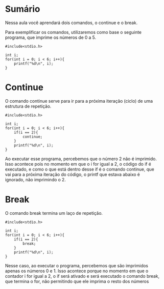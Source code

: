 # Sumário

Nessa aula você aprendará dois comandos, o continue e o break.

Para exemplificar os comandos, utilizaremos como base o seguinte
programa, que imprime os números de 0 a 5.

```
#include<stdio.h>

int i;
for(int i = 0; i < 6; i++){
	printf("%d\n", i);
}
```

# Continue

O comando continue serve para ir para a próxima iteração (ciclo) de uma estrutura de repetição.

```
#include<stdio.h>

int i;
for(int i = 0; i < 6; i++){
	if(i == 2){
		continue;
	}
	printf("%d\n", i);
}
```

Ao executar esse programa, percebemos que o número 2 não é imprimido. Isso acontece pois no momento em que o i for igual a 2, o código do if é executado, e como o que está dentro desse if é o comando continue, que vai para a próxima iteração do código, o printf que estava abaixo é ignorado, não imprimindo o 2.

# Break

O comando break termina um laço de repetição.

```
#include<stdio.h>

int i;
for(int i = 0; i < 6; i++){
	if(i == 2){
		break;
	}
	printf("%d\n", i);
}
```

Nesse caso, ao executar o programa, percebemos que são imprimidos apenas os números 0 e 1. Isso acontece porque no momento em que o contador i for igual a 2, o if será ativado e será executado o comando break, que termina o for, não permitindo que ele imprima o resto dos números